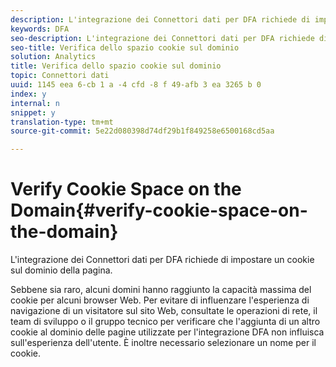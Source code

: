 ```yaml
---
description: L'integrazione dei Connettori dati per DFA richiede di impostare un cookie sul dominio della pagina.
keywords: DFA
seo-description: L'integrazione dei Connettori dati per DFA richiede di impostare un cookie sul dominio della pagina.
seo-title: Verifica dello spazio cookie sul dominio
solution: Analytics
title: Verifica dello spazio cookie sul dominio
topic: Connettori dati
uuid: 1145 eea 6-cb 1 a -4 cfd -8 f 49-afb 3 ea 3265 b 0
index: y
internal: n
snippet: y
translation-type: tm+mt
source-git-commit: 5e22d080398d74df29b1f849258e6500168cd5aa

---
```



# Verify Cookie Space on the Domain{#verify-cookie-space-on-the-domain}

L'integrazione dei Connettori dati per DFA richiede di impostare un cookie sul dominio della pagina.

Sebbene sia raro, alcuni domini hanno raggiunto la capacità massima del cookie per alcuni browser Web. Per evitare di influenzare l'esperienza di navigazione di un visitatore sul sito Web, consultate le operazioni di rete, il team di sviluppo o il gruppo tecnico per verificare che l'aggiunta di un altro cookie al dominio delle pagine utilizzate per l'integrazione DFA non influisca sull'esperienza dell'utente. È inoltre necessario selezionare un nome per il cookie.
